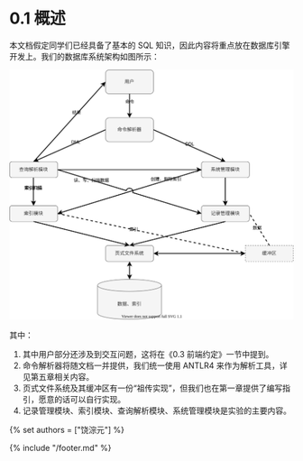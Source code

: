 # 0.1 概述

本文档假定同学们已经具备了基本的 SQL 知识，因此内容将重点放在数据库引擎开发上。我们的数据库系统架构如图所示：

![structure](structure.svg)

其中：

1. 其中用户部分还涉及到交互问题，这将在《0.3 前端约定》一节中提到。
2. 命令解析器将随文档一并提供，我们统一使用 ANTLR4 来作为解析工具，详见第五章相关内容。
3. 页式文件系统及其缓冲区有一份“祖传实现”，但我们也在第一章提供了编写指引，愿意的话可以自行实现。
4. 记录管理模块、索引模块、查询解析模块、系统管理模块是实验的主要内容。


{% set authors = ["饶淙元"] %}

{% include "/footer.md" %}